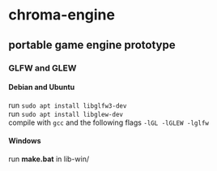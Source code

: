 # chroma-engine
## portable game engine prototype  

### GLFW and GLEW
#### Debian and Ubuntu
run `sudo apt install libglfw3-dev`  
run `sudo apt install libglew-dev`  
compile with `gcc` and the following flags `-lGL -lGLEW -lglfw`

#### Windows
run **make.bat** in lib-win/